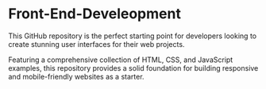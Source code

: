 # Front-End-Develeopment

This GitHub repository is the perfect starting point for developers looking to create stunning user interfaces for their web projects. 

Featuring a comprehensive collection of HTML, CSS, and JavaScript examples, this repository provides a solid foundation for building responsive and mobile-friendly websites as a starter.
